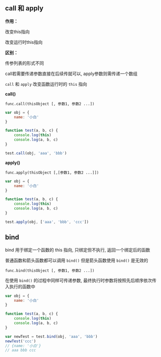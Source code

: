 ## call 和 apply

**作用：**

改变this指向

改变运行时this指向



**区别：**

传参列表的形式不同

call若需要传递参数直接在后续传就可以, apply参数则需传递一个数组



`call` 和 `apply` 改变函数运行时的 `this` 指向



**call()**

`func.call(thisObject [, 参数1, 参数2 ...])`

```js
var obj = {
    name: '小白'
}

function test(a, b, c) {
    console.log(this)
    console.log(a, b, c)
}

test.call(obj, 'aaa', 'bbb')
```



**apply()**

`func.apply(thisObject [,[参数1, 参数2 ...]])`

```js
var obj = {
    name: '小白'
}

function test(a, b, c) {
    console.log(this)
    console.log(a, b, c)
}

test.apply(obj, ['aaa', 'bbb', 'ccc'])
```





## bind

bind 用于绑定一个函数的 this 指向, 只绑定但不执行, 返回一个绑定后的函数

普通函数和箭头函数都可以调用 `bind()` 但是箭头函数使用 `bind()` 是无效的

`func.bind(thisObject [, 参数1, 参数2 ...])`

在使用 `bind()` 的过程中同样可传递参数, 最终执行时参数将按照先后顺序依次传入执行的函数中 

```js
var obj = {
    name: '小白'
}

function test(a, b, c) {
    console.log(this)
    console.log(a, b, c)
}

var newTest = test.bind(obj, 'aaa', 'bbb')
newTest('ccc') 
// {name: '小白'}
// aaa bbb ccc
```

